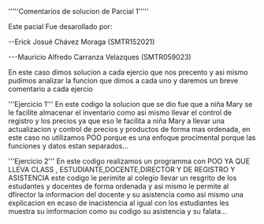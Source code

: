 '''''Comentarios de solucion de Parcial 1'''''

Este pacial Fue desarollado por:

--Erick Josué Chávez Moraga (SMTR152021)

---Mauricio Alfredo Carranza Velazques (SMTR059023)

En este caso dimos solucion a cada ejercio que nos precento y asi mismo pudimos analizar la funcion que dimos a cada uno 
y daremos un breve comentario a cada ejercio 

'''Ejercicio 1'''
En este codigo la solucion que se dio fue que a niña Mary se le facilite almacenar el inventario
como asi mismo llevar el control de registro y los precios ya que eso le facilita a niña Mary a llevar 
una actualizacion y control de precios y productos de forma mas ordenada, en este caso no utilizamos POO porque es una enfoque procimental
porque las funciones y datos estan separados...

'''Ejercicio 2'''
En este codigo realizamos un programma con POO YA QUE LLEVA CLASS , ESTUDIANTE,DOCENTE,DIRECTOR Y DE REGISTRO Y ASISTENCIA
este codigo le perimite al colegio llevar un resgrito de los estudantes y docentes de forma ordenada 
y asi mismo le permite al dfirector la informacion del docente y su asistencia como asi mismo una explicacion 
en ecaso de inacistencia al igual con los estudiantes les muestra su imformacion como su codigo 
su asistencia y su falata...

